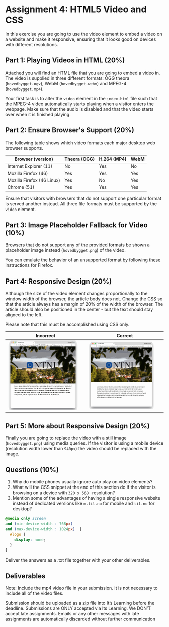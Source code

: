 # Assignment 4: HTML5 Video and CSS

In this exercise you are going to use the video element to embed a video on a website and make it responsive, ensuring that it looks good on devices with different resolutions.

## Part 1: Playing Videos in HTML (20%)
Attached you will find an HTML file that you are going to embed a video in. The video is supplied in three different formats: OGG theora (````hovedbygget.ogv````), WebM (````hovedbygget.webm````) and MPEG-4 (````hovedbygget.mp4````).

Your first task is to alter the ````video```` element in the ````index.html```` file such that the MPEG-4 video automatically starts playing when a visitor enters the webpage. Make sure that the audio is disabled and that the video starts over when it is finished playing.

## Part 2: Ensure Browser's Support (20%)
The following table shows which video formats each major desktop web browser supports.

| Browser (version)          | Theora (OGG) | H.264 (MP4) | WebM |
|----------------------------|--------------|-------------|------|
| Internet Explorer (11)     |      No      |     Yes     |  No  |
| Mozilla Firefox (46)       |      Yes     |     Yes     |  Yes |
| Mozilla Firefox (46 Linux) |      Yes     |     No      |  Yes |
| Chrome (51)                |      Yes     |     Yes     |  Yes |

Ensure that visitors with browsers that do not support one particular format is served another instead. All three file formats must be supported by the ````video```` element.


## Part 3: Image Placeholder Fallback for Video (10%)
Browsers that do not support any of the provided formats be shown a placeholder image instead (````hovedbygget.png````) of the video.

You can emulate the behavior of an unsupported format by following [these](http://www.trishtech.com/2012/04/disable-html5-media-in-mozilla-firefox/) instructions for Firefox.

## Part 4: Responsive Design (20%)
Although the size of the video element changes proportionally to the window width of the browser, the article body does not. Change the CSS so that the article always has a margin of 20% of the width of the browser. The article should also be positioned in the center - but the text should stay aligned to the left.

Please note that this must be accomplished using CSS only.

Incorrect                  |  Correct
:-------------------------:|:-------------------------:
![](images/resize-incorrectly.gif) | ![](images/resize-correctly.gif)

## Part 5: More about Responsive Design (20%)
Finally you are going to replace the video with a still image (````hovedbygget.png````) using media queries. If the visitor is using a mobile device (resolution width lower than ````940px````) the video should be replaced with the image.

## Questions (10%)
1. Why do mobile phones usually ignore auto play on video elements?
2. What will the CSS snippet at the end of this section do if the visitor is browsing on a device with ````320 x 568 ```` resolution?
3. Mention some of the advantages of having a single responsive website instead of dedicated versions like ````m.til.no```` for mobile and ````til.no```` for desktop?

````css
@media only screen
and (min-device-width : 768px)
and (max-device-width : 1024px)  {
  #logo {
    display: none;    
  }
}
````

Deliver the answers as a .txt file together with your other deliverables.

## Deliverables
Note: Include the mp4 video file in your submission. It is not necessary to include all of the video files.

Submission should be uploaded as a zip file into It’s Learning before the deadline. Submissions are ONLY accepted via Its Learning. We DON’T accept late assignments. Emails or any other messages with late assignments are automatically discarded without further communication
